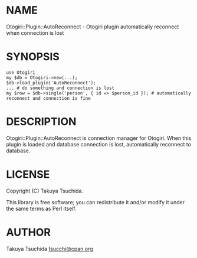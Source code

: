 # NAME

Otogiri::Plugin::AutoReconnect - Otogiri plugin automatically reconnect when connection is lost

# SYNOPSIS

    use Otogiri
    my $db = Otogiri->new(...);
    $db->load_plugin('AutoReconnect');
    ... # do something and connection is lost
    my $row = $db->single('person', { id => $person_id }); # automatically reconnect and connection is fine

# DESCRIPTION

Otogiri::Plugin::AutoReconnect is connection manager for Otogiri. When this plugin is loaded and database connection is 
lost, automatically reconnect to database.

# LICENSE

Copyright (C) Takuya Tsuchida.

This library is free software; you can redistribute it and/or modify
it under the same terms as Perl itself.

# AUTHOR

Takuya Tsuchida <tsucchi@cpan.org>
